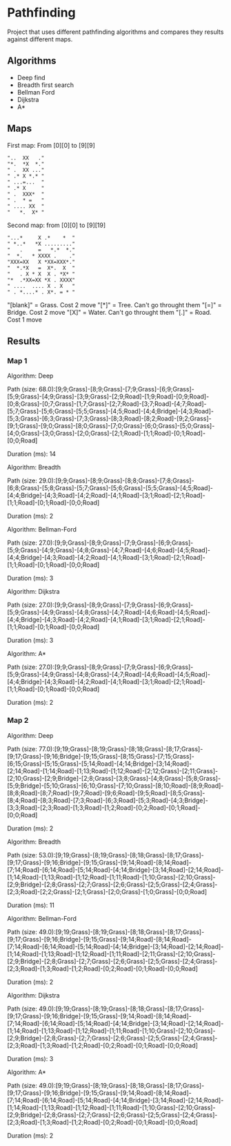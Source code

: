 # Pathfinding

Project that uses different pathfinding algorithms and compares they results against different maps.

## Algorithms

- Deep find
- Breadth first search
- Bellman Ford
- Dijkstra
- A*

## Maps

First map: From [0][0] to [9][9]
```
"..  XX   ."
"*.  *X  *."
" .  XX ..."
" .* X *.* "
" ...=...  "
" .* X     "
" .  XXX*  "
" .  * =   "
" .... XX  "
"   *.  X* "
```

Second map: from [0][0] to [9][19]

```
"...*     X .*    *  " 
" *..*   *X ........."  
"   .     =   *.*  *." 
"  *.   * XXXX .    ." 
"XXX=XX   X *XX=XXX*." 
"  *.*X   =  X*.  X  " 
"   . X * X  X . *X* " 
"*  .*XX=XX *X . XXXX" 
" ....  .... X . X   " 
" . *....* . X*. = * "
```
"[blank]" = Grass. Cost 2 move
"[*]" = Tree. Can't go throught them
"[=]" = Bridge. Cost 2 move
"[X]" = Water. Can't go throught them
"[.]" = Road. Cost 1 move

## Results

### Map 1
Algorithm: Deep

Path (size: 68.0):[9;9;Grass]-[8;9;Grass]-[7;9;Grass]-[6;9;Grass]-[5;9;Grass]-[4;9;Grass]-[3;9;Grass]-[2;9;Road]-[1;9;Road]-[0;9;Road]-[0;8;Grass]-[0;7;Grass]-[1;7;Grass]-[2;7;Road]-[3;7;Road]-[4;7;Road]-[5;7;Grass]-[5;6;Grass]-[5;5;Grass]-[4;5;Road]-[4;4;Bridge]-[4;3;Road]-[5;3;Grass]-[6;3;Grass]-[7;3;Grass]-[8;3;Road]-[8;2;Road]-[9;2;Grass]-[9;1;Grass]-[9;0;Grass]-[8;0;Grass]-[7;0;Grass]-[6;0;Grass]-[5;0;Grass]-[4;0;Grass]-[3;0;Grass]-[2;0;Grass]-[2;1;Road]-[1;1;Road]-[0;1;Road]-[0;0;Road]

Duration (ms): 14

Algorithm: Breadth

Path (size: 29.0):[9;9;Grass]-[8;9;Grass]-[8;8;Grass]-[7;8;Grass]-[6;8;Grass]-[5;8;Grass]-[5;7;Grass]-[5;6;Grass]-[5;5;Grass]-[4;5;Road]-[4;4;Bridge]-[4;3;Road]-[4;2;Road]-[4;1;Road]-[3;1;Road]-[2;1;Road]-[1;1;Road]-[0;1;Road]-[0;0;Road]

Duration (ms): 2

Algorithm: Bellman-Ford

Path (size: 27.0):[9;9;Grass]-[8;9;Grass]-[7;9;Grass]-[6;9;Grass]-[5;9;Grass]-[4;9;Grass]-[4;8;Grass]-[4;7;Road]-[4;6;Road]-[4;5;Road]-[4;4;Bridge]-[4;3;Road]-[4;2;Road]-[4;1;Road]-[3;1;Road]-[2;1;Road]-[1;1;Road]-[0;1;Road]-[0;0;Road]

Duration (ms): 3

Algorithm: Dijkstra

Path (size: 27.0):[9;9;Grass]-[8;9;Grass]-[7;9;Grass]-[6;9;Grass]-[5;9;Grass]-[4;9;Grass]-[4;8;Grass]-[4;7;Road]-[4;6;Road]-[4;5;Road]-[4;4;Bridge]-[4;3;Road]-[4;2;Road]-[4;1;Road]-[3;1;Road]-[2;1;Road]-[1;1;Road]-[0;1;Road]-[0;0;Road]

Duration (ms): 3

Algorithm: A*

Path (size: 27.0):[9;9;Grass]-[8;9;Grass]-[7;9;Grass]-[6;9;Grass]-[5;9;Grass]-[4;9;Grass]-[4;8;Grass]-[4;7;Road]-[4;6;Road]-[4;5;Road]-[4;4;Bridge]-[4;3;Road]-[4;2;Road]-[4;1;Road]-[3;1;Road]-[2;1;Road]-[1;1;Road]-[0;1;Road]-[0;0;Road]

Duration (ms): 2

### Map 2

Algorithm: Deep

Path (size: 77.0):[9;19;Grass]-[8;19;Grass]-[8;18;Grass]-[8;17;Grass]-[9;17;Grass]-[9;16;Bridge]-[9;15;Grass]-[8;15;Grass]-[7;15;Grass]-[6;15;Grass]-[5;15;Grass]-[5;14;Road]-[4;14;Bridge]-[3;14;Road]-[2;14;Road]-[1;14;Road]-[1;13;Road]-[1;12;Road]-[2;12;Grass]-[2;11;Grass]-[2;10;Grass]-[2;9;Bridge]-[2;8;Grass]-[3;8;Grass]-[4;8;Grass]-[5;8;Grass]-[5;9;Bridge]-[5;10;Grass]-[6;10;Grass]-[7;10;Grass]-[8;10;Road]-[8;9;Road]-[8;8;Road]-[8;7;Road]-[9;7;Road]-[9;6;Road]-[9;5;Road]-[8;5;Grass]-[8;4;Road]-[8;3;Road]-[7;3;Road]-[6;3;Road]-[5;3;Road]-[4;3;Bridge]-[3;3;Road]-[2;3;Road]-[1;3;Road]-[1;2;Road]-[0;2;Road]-[0;1;Road]-[0;0;Road]

Duration (ms): 2

Algorithm: Breadth

Path (size: 53.0):[9;19;Grass]-[8;19;Grass]-[8;18;Grass]-[8;17;Grass]-[9;17;Grass]-[9;16;Bridge]-[9;15;Grass]-[9;14;Road]-[8;14;Road]-[7;14;Road]-[6;14;Road]-[5;14;Road]-[4;14;Bridge]-[3;14;Road]-[2;14;Road]-[1;14;Road]-[1;13;Road]-[1;12;Road]-[1;11;Road]-[1;10;Grass]-[2;10;Grass]-[2;9;Bridge]-[2;8;Grass]-[2;7;Grass]-[2;6;Grass]-[2;5;Grass]-[2;4;Grass]-[2;3;Road]-[2;2;Grass]-[2;1;Grass]-[2;0;Grass]-[1;0;Grass]-[0;0;Road]

Duration (ms): 11

Algorithm: Bellman-Ford

Path (size: 49.0):[9;19;Grass]-[8;19;Grass]-[8;18;Grass]-[8;17;Grass]-[9;17;Grass]-[9;16;Bridge]-[9;15;Grass]-[9;14;Road]-[8;14;Road]-[7;14;Road]-[6;14;Road]-[5;14;Road]-[4;14;Bridge]-[3;14;Road]-[2;14;Road]-[1;14;Road]-[1;13;Road]-[1;12;Road]-[1;11;Road]-[2;11;Grass]-[2;10;Grass]-[2;9;Bridge]-[2;8;Grass]-[2;7;Grass]-[2;6;Grass]-[2;5;Grass]-[2;4;Grass]-[2;3;Road]-[1;3;Road]-[1;2;Road]-[0;2;Road]-[0;1;Road]-[0;0;Road]

Duration (ms): 2

Algorithm: Dijkstra

Path (size: 49.0):[9;19;Grass]-[8;19;Grass]-[8;18;Grass]-[8;17;Grass]-[9;17;Grass]-[9;16;Bridge]-[9;15;Grass]-[9;14;Road]-[8;14;Road]-[7;14;Road]-[6;14;Road]-[5;14;Road]-[4;14;Bridge]-[3;14;Road]-[2;14;Road]-[1;14;Road]-[1;13;Road]-[1;12;Road]-[1;11;Road]-[1;10;Grass]-[2;10;Grass]-[2;9;Bridge]-[2;8;Grass]-[2;7;Grass]-[2;6;Grass]-[2;5;Grass]-[2;4;Grass]-[2;3;Road]-[1;3;Road]-[1;2;Road]-[0;2;Road]-[0;1;Road]-[0;0;Road]

Duration (ms): 3

Algorithm: A*

Path (size: 49.0):[9;19;Grass]-[8;19;Grass]-[8;18;Grass]-[8;17;Grass]-[9;17;Grass]-[9;16;Bridge]-[9;15;Grass]-[9;14;Road]-[8;14;Road]-[7;14;Road]-[6;14;Road]-[5;14;Road]-[4;14;Bridge]-[3;14;Road]-[2;14;Road]-[1;14;Road]-[1;13;Road]-[1;12;Road]-[1;11;Road]-[1;10;Grass]-[2;10;Grass]-[2;9;Bridge]-[2;8;Grass]-[2;7;Grass]-[2;6;Grass]-[2;5;Grass]-[2;4;Grass]-[2;3;Road]-[1;3;Road]-[1;2;Road]-[0;2;Road]-[0;1;Road]-[0;0;Road]

Duration (ms): 2

